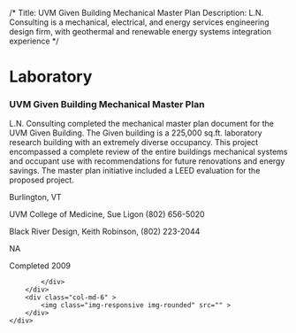 /*
Title: UVM Given Building Mechanical Master Plan
Description: L.N. Consulting is a mechanical, electrical, and energy services engineering design firm, with geothermal and renewable energy systems integration experience
*/

# Laboratory

<div>
	<div class="row">
		<div class="col-md-6" >
			<div class="well" >
				<h3>UVM Given Building Mechanical Master Plan</h3>
				<p>
   
   L.N. Consulting completed the mechanical master plan document for the UVM Given Building.  The Given building is a 225,000 sq.ft. laboratory research building with an extremely diverse occupancy.  This project encompassed a complete review of the entire buildings mechanical systems and occupant use with recommendations for future renovations and energy savings.  The master plan initiative included a LEED evaluation for the proposed project.
</p>
				<p>Burlington, VT</p>
				<p>UVM College of Medicine, Sue Ligon (802) 656-5020</p>
				<p>Black River Design, Keith Robinson, (802) 223-2044</p>
				<p></p>
				<p>NA</p>
				<p>Completed 2009</p>
				<p></p>
				
			</div>
		</div>
		<div class="col-md-6" >
			<img class="img-responsive img-rounded" src="" >
		</div>
	</div>
</div>